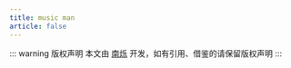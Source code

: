 ```yaml
---
title: music man
article: false
---
```


<VidStack 
src="http://s-gz-8067-ssng.oss.dogecdn.com/music-man/mp3/wlh/%E6%88%91%E4%BB%AC%E7%9A%84%E6%AD%8C.mp3" 
title="我们的歌"
/>

<VPCard
    title="王力宏"
    desc="Where there is light, there is hope"
    logo="/assets/music-man/wlh.png"
    link="/music-man/wlh/"
    background="rgba(253, 230, 138, 0.15)"
/>

<VPCard
title="林俊杰"
desc="Where there is light, there is hope"
logo="/assets/music-man/ljj.png"
link="/music-man/ljj/"
background="rgba(253, 230, 138, 0.15)"
/>

<VPCard
title="周杰伦"
desc="Where there is light, there is hope"
logo="/assets/music-man/zjl.png"
link="/music-man/zjl/"
background="rgba(253, 230, 138, 0.15)"
/>

<VPCard
title="陶喆"
desc="Where there is light, there is hope"
logo="/assets/music-man/tz.png"
link="//music-man/tz/"
background="rgba(253, 230, 138, 0.15)"
/>

::: warning 版权声明
本文由 [南烁](https://www.nanshuo.icu) 开发，如有引用、借鉴的请保留版权声明
:::

[//]: # (<VPBanner)

[//]: # (    title="王力宏")

[//]: # (    content="火力全开")

[//]: # (    logo="https://mister-hope.com/logo.svg")

[//]: # (    :actions='[)

[//]: # (        {)

[//]: # (            text: "前往",)

[//]: # (            link:"/music-man/wlh/",)

[//]: # (        })

[//]: # (    ]')

[//]: # (/>)